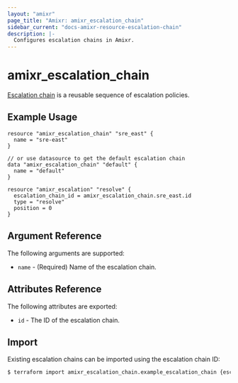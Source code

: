 ```yaml
---
layout: "amixr"
page_title: "Amixr: amixr_escalation_chain"
sidebar_current: "docs-amixr-resource-escalation-chain"
description: |-
  Configures escalation chains in Amixr.
---
```


# amixr\_escalation_chain

[Escalation chain](https://api-docs.amixr.io/#escalation-chains) is a reusable sequence of escalation policies.

## Example Usage

```hcl
resource "amixr_escalation_chain" "sre_east" {
  name = "sre-east"
}

// or use datasource to get the default escalation chain
data "amixr_escalation_chain" "default" {
  name = "default"
}

resource "amixr_escalation" "resolve" {
  escalation_chain_id = amixr_escalation_chain.sre_east.id
  type = "resolve"
  position = 0
}
```

## Argument Reference

The following arguments are supported:

  * `name` - (Required) Name of the escalation chain.

## Attributes Reference

The following attributes are exported:

  * `id` - The ID of the escalation chain.


## Import

Existing escalation chains can be imported using the escalation chain ID:

```sh
$ terraform import amixr_escalation_chain.example_escalation_chain {escalation chain ID}
```
